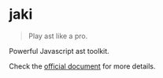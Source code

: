 # jaki

> Play ast like a pro.

Powerful Javascript ast toolkit.

Check the [official document](https://sun0day.github.io/jaki/) for more details.
